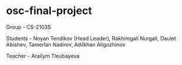 # osc-final-project

Group - CS-2103S

Students - Noyan Tendikov (Head Leader), Rakhimgali Nurgali, Daulet Abishev, Tamerlan Nadirov, Adilkhan Aligozhinov

Teacher - Arailym Tleubayeva
